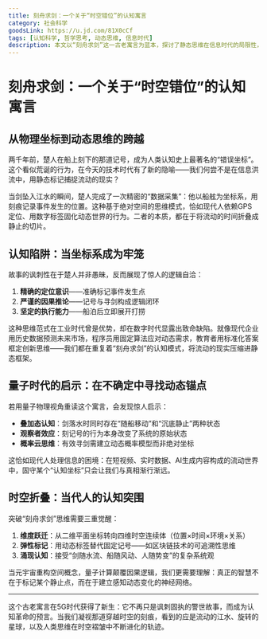 ```yaml
---
title: 刻舟求剑：一个关于“时空错位”的认知寓言
category: 社会科学
goodsLink: https://u.jd.com/81X0cCf
tags: [认知科学, 哲学思考, 动态思维, 信息时代]
description: 本文以“刻舟求剑”这一古老寓言为蓝本，探讨了静态思维在信息时代的局限性，并提出了动态思维的重要性。文章通过量子物理的视角，揭示了在处理流动的信息和复杂系统时，依赖固定坐标或模式可能带来的问题。为了应对不断变化的世界，建议采用维度跃迁、弹性标记和涌现认知等策略，实现从静态到动态的认知转变。这不仅是对传统思维方式的挑战，也为现代社会中的个人和组织提供了重要的启示，即要在不确定性和变化中寻找新的方向和解决方案。
---
```

# 刻舟求剑：一个关于“时空错位”的认知寓言  

## 从物理坐标到动态思维的跨越  
两千年前，楚人在船上刻下的那道记号，成为人类认知史上最著名的“错误坐标”。这个看似荒诞的行为，在今天的技术时代有了新的隐喻——我们何尝不是在信息洪流中，用静态标记捕捉流动的现实？  

当剑坠入江水的瞬间，楚人完成了一次精密的“数据采集”：他以船舷为坐标系，用刻痕记录事件发生的位置。这种基于绝对空间的思维模式，恰如现代人依赖GPS定位、用数字标签固化动态世界的行为。二者的本质，都在于将流动的时间折叠成静止的切片。  

## 认知陷阱：当坐标系成为牢笼  
故事的讽刺性在于楚人并非愚昧，反而展现了惊人的逻辑自洽：  
1. **精确的定位意识**——准确标记事件发生点  
2. **严谨的因果推论**——记号与寻剑构成逻辑闭环  
3. **坚定的执行能力**——船泊后立即展开打捞  

这种思维范式在工业时代曾是优势，却在数字时代显露出致命缺陷。就像现代企业用历史数据预测未来市场，程序员用固定算法应对动态需求，教育者用标准化答案框定创新思维——我们都在重复着“刻舟求剑”的认知模式，将流动的现实压缩进静态框架。  

## 量子时代的启示：在不确定中寻找动态锚点  
若用量子物理视角重读这个寓言，会发现惊人启示：  
- **叠加态认知**：剑落水时同时存在“随船移动”和“沉底静止”两种状态  
- **观察者效应**：刻记号的行为本身改变了系统的原始状态  
- **概率云思维**：有效寻剑需建立动态概率模型而非绝对坐标  

这恰如现代人处理信息的困境：在短视频、实时数据、AI生成内容构成的流动世界中，固守某个“认知坐标”只会让我们与真相渐行渐远。  

## 时空折叠：当代人的认知突围  
突破“刻舟求剑”思维需要三重觉醒：  
1. **维度跃迁**：从二维平面坐标转向四维时空连续体（位置×时间×环境×关系）  
2. **弹性标记**：用动态标签替代固定记号——如区块链技术的可追溯性思维  
3. **涌现认知**：接受“剑随水流、船随风动、人随势变”的复杂系统观  

当元宇宙重构空间概念，量子计算颠覆因果逻辑，我们更需要理解：真正的智慧不在于标记某个静止点，而在于建立感知动态变化的神经网络。  

---  
这个古老寓言在5G时代获得了新生：它不再只是讽刺固执的警世故事，而成为认知革命的预言。当我们凝视那道穿越时空的刻痕，看到的应是流动的江水、旋转的星球，以及人类思维在时空褶皱中不断进化的轨迹。